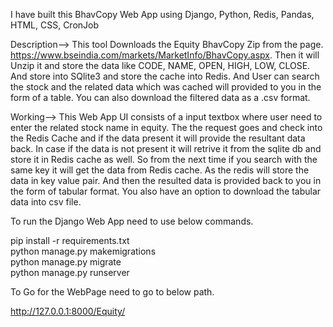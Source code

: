 I have built this BhavCopy Web App using Django, Python, Redis, Pandas, HTML, CSS, CronJob

Description-->
This tool Downloads the Equity BhavCopy Zip  from the page. https://www.bseindia.com/markets/MarketInfo/BhavCopy.aspx.
Then it will Unzip it and store the data like CODE, NAME, OPEN, HIGH, LOW, CLOSE. And store into SQlite3 and store the cache into Redis.
And User can search the stock and the related data which was cached will provided to you in the form of a table.
You can also download the filtered data as a .csv format.

Working-->
This Web App UI consists of a input textbox where user need to enter the related stock name in equity.
The the request goes and check into the Redis Cache and if the data present it will provide the resultant data back. 
In case if the data is not present it will retrive it from the sqlite db and store it in Redis cache as well. So from the next time if you search with the same key it will get the data from Redis cache. As the redis will  store the data in key value pair.
And then the resulted data is provided back to you in the form of tabular format.
You also have an option to download the tabular data into csv file.


To run the Django Web App need to use below commands.

pip install -r requirements.txt   
python manage.py makemigrations   
python manage.py migrate    
python manage.py runserver    

To Go for the WebPage need to go to below path.

http://127.0.0.1:8000/Equity/


